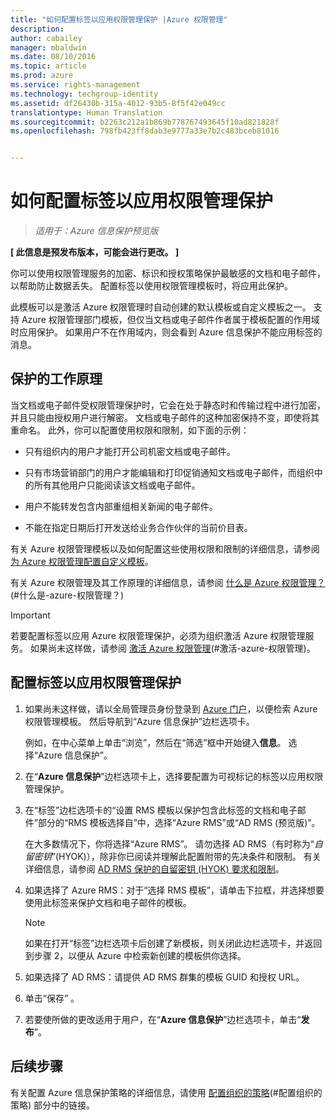 ```yaml
---
title: "如何配置标签以应用权限管理保护 |Azure 权限管理"
description: 
author: cabailey
manager: mbaldwin
ms.date: 08/10/2016
ms.topic: article
ms.prod: azure
ms.service: rights-management
ms.technology: techgroup-identity
ms.assetid: df26430b-315a-4012-93b5-8f5f42e049cc
translationtype: Human Translation
ms.sourcegitcommit: b2263c212a1b869b778767493645f10ad821828f
ms.openlocfilehash: 798fb423ff8dab3e9777a33e7b2c483bceb81016


---
```


# 如何配置标签以应用权限管理保护

>*适用于：Azure 信息保护预览版*

**[ 此信息是预发布版本，可能会进行更改。 ]**

你可以使用权限管理服务的加密、标识和授权策略保护最敏感的文档和电子邮件，以帮助防止数据丢失。 配置标签以使用权限管理模板时，将应用此保护。 

此模板可以是激活 Azure 权限管理时自动创建的默认模板或自定义模板之一。 支持 Azure 权限管理部门模板，但仅当文档或电子邮件作者属于模板配置的作用域时应用保护。 如果用户不在作用域内，则会看到 Azure 信息保护不能应用标签的消息。

## 保护的工作原理

当文档或电子邮件受权限管理保护时，它会在处于静态时和传输过程中进行加密，并且只能由授权用户进行解密。 文档或电子邮件的这种加密保持不变，即使将其重命名。 此外，你可以配置使用权限和限制，如下面的示例：

- 只有组织内的用户才能打开公司机密文档或电子邮件。

- 只有市场营销部门的用户才能编辑和打印促销通知文档或电子邮件，而组织中的所有其他用户只能阅读该文档或电子邮件。

- 用户不能转发包含内部重组相关新闻的电子邮件。

- 不能在指定日期后打开发送给业务合作伙伴的当前价目表。

有关 Azure 权限管理模板以及如何配置这些使用权限和限制的详细信息，请参阅[为 Azure 权限管理配置自定义模板](../deploy-use/configure-custom-templates.md)。

有关 Azure 权限管理及其工作原理的详细信息，请参阅 [什么是 Azure 权限管理？](../understand-explore/what-is-azure-rms.md)(#什么是-azure-权限管理？)

> [!IMPORTANT]
> 若要配置标签以应用 Azure 权限管理保护，必须为组织激活 Azure 权限管理服务。 如果尚未这样做，请参阅 [激活 Azure 权限管理](../deploy-use/activate-service.md)(#激活-azure-权限管理)。


## 配置标签以应用权限管理保护

1. 如果尚未这样做，请以全局管理员身份登录到 [Azure 门户](https://portal.azure.com)，以便检索 Azure 权限管理模板。 然后导航到“Azure 信息保护”边栏选项卡。 

    例如，在中心菜单上单击“浏览”，然后在“筛选”框中开始键入**信息**。 选择“Azure 信息保护”。

2. 在“**Azure 信息保护**”边栏选项卡上，选择要配置为可视标记的标签以应用权限管理保护。

3. 在“标签”边栏选项卡的“设置 RMS 模板以保护包含此标签的文档和电子邮件”部分的“RMS 模板选择自”中，选择“Azure RMS”或“AD RMS (预览版)”。
    
    在大多数情况下，你将选择“Azure RMS”。 请勿选择 AD RMS（有时称为“*自留密钥*”(HYOK)），除非你已阅读并理解此配置附带的先决条件和限制。 有关详细信息，请参阅 [AD RMS 保护的自留密钥 (HYOK) 要求和限制](configure-adrms-restrictions.md)。
    
4. 如果选择了 Azure RMS：对于“选择 RMS 模板”，请单击下拉框，并选择想要使用此标签来保护文档和电子邮件的模板。

    > [!NOTE] 
    > 如果在打开“标签”边栏选项卡后创建了新模板，则关闭此边栏选项卡，并返回到步骤 2，以便从 Azure 中检索新创建的模板供你选择。
    
5. 如果选择了 AD RMS：请提供 AD RMS 群集的模板 GUID 和授权 URL。

5. 单击“保存” 。

6. 若要使所做的更改适用于用户，在“**Azure 信息保护**”边栏选项卡，单击“**发布**”。

## 后续步骤

有关配置 Azure 信息保护策略的详细信息，请使用 [配置组织的策略](configure-policy.md#configuring-your-organization-s-policy)(#配置组织的策略) 部分中的链接。  



<!--HONumber=Aug16_HO2-->


